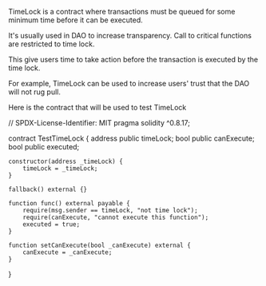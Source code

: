 TimeLock is a contract where transactions must be queued for some minimum time before it can be executed.

It's usually used in DAO to increase transparency. Call to critical functions are restricted to time lock.

This give users time to take action before the transaction is executed by the time lock.

For example, TimeLock can be used to increase users' trust that the DAO will not rug pull.

Here is the contract that will be used to test TimeLock

// SPDX-License-Identifier: MIT
pragma solidity ^0.8.17;

contract TestTimeLock {
    address public timeLock;
    bool public canExecute;
    bool public executed;

    constructor(address _timeLock) {
        timeLock = _timeLock;
    }

    fallback() external {}

    function func() external payable {
        require(msg.sender == timeLock, "not time lock");
        require(canExecute, "cannot execute this function");
        executed = true;
    }

    function setCanExecute(bool _canExecute) external {
        canExecute = _canExecute;
    }
}
